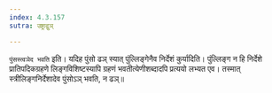 ```yaml
---
index: 4.3.157
sutra: उष्ट्राद्वुञ्

---
```

   `पुंसस्त्वञेद भवति` इति। यदिह पुंसो ढञ् स्यात् पुंल्लिङ्गेनैव निर्देशं कुर्यादिति। पुंल्लिङ्ग न हि निर्देशे प्रातिपदिकग्रहणे लिङ्गविशिष्टस्यापि ग्रहणं भवतीत्येणीशब्दादपि प्रत्ययो लभ्यत एव। तस्मात् स्त्रीलिङ्गनिर्देशादेव पुंसोऽञ् भवति, न ढञ्॥